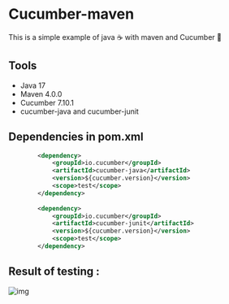# Cucumber-maven

This is a simple example of java ☕ with maven and Cucumber 🥒

## Tools

- Java 17
- Maven 4.0.0
- Cucumber 7.10.1
- cucumber-java and cucumber-junit

## Dependencies in pom.xml

```xml
        <dependency>
            <groupId>io.cucumber</groupId>
            <artifactId>cucumber-java</artifactId>
            <version>${cucumber.version}</version>
            <scope>test</scope>
        </dependency>
    
        <dependency>
            <groupId>io.cucumber</groupId>
            <artifactId>cucumber-junit</artifactId>
            <version>${cucumber.version}</version>
            <scope>test</scope>
        </dependency>
```

## Result of testing : 

![img](https://github.com/user-attachments/assets/a58deb84-01f1-4703-8cd7-9e9f7c32cc6b)

